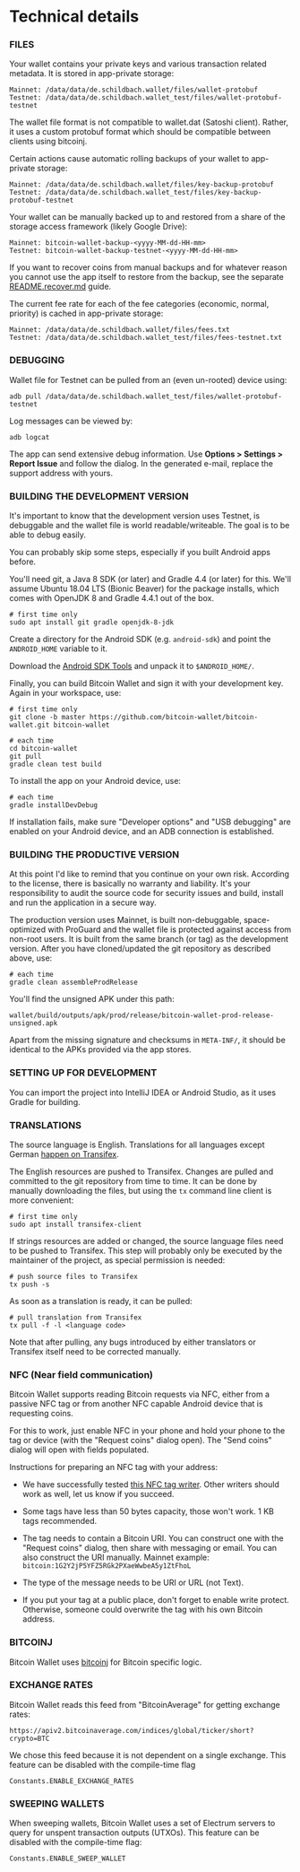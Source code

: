 Technical details
=================

### FILES

Your wallet contains your private keys and various transaction related metadata. It is stored in app-private
storage:

    Mainnet: /data/data/de.schildbach.wallet/files/wallet-protobuf
    Testnet: /data/data/de.schildbach.wallet_test/files/wallet-protobuf-testnet

The wallet file format is not compatible to wallet.dat (Satoshi client). Rather, it uses a custom protobuf format
which should be compatible between clients using bitcoinj.

Certain actions cause automatic rolling backups of your wallet to app-private storage:

    Mainnet: /data/data/de.schildbach.wallet/files/key-backup-protobuf
    Testnet: /data/data/de.schildbach.wallet_test/files/key-backup-protobuf-testnet

Your wallet can be manually backed up to and restored from a share of the storage access framework (likely Google Drive):

    Mainnet: bitcoin-wallet-backup-<yyyy-MM-dd-HH-mm>
    Testnet: bitcoin-wallet-backup-testnet-<yyyy-MM-dd-HH-mm>

If you want to recover coins from manual backups and for whatever reason you cannot use the app
itself to restore from the backup, see the separate [README.recover.md](README.recover.md) guide.

The current fee rate for each of the fee categories (economic, normal, priority) is cached in
app-private storage:

    Mainnet: /data/data/de.schildbach.wallet/files/fees.txt
    Testnet: /data/data/de.schildbach.wallet_test/files/fees-testnet.txt


### DEBUGGING

Wallet file for Testnet can be pulled from an (even un-rooted) device using:

    adb pull /data/data/de.schildbach.wallet_test/files/wallet-protobuf-testnet

Log messages can be viewed by:

    adb logcat

The app can send extensive debug information. Use **Options > Settings > Report Issue** and follow the dialog.
In the generated e-mail, replace the support address with yours.


### BUILDING THE DEVELOPMENT VERSION

It's important to know that the development version uses Testnet, is debuggable and the wallet file
is world readable/writeable. The goal is to be able to debug easily.

You can probably skip some steps, especially if you built Android apps before.

You'll need git, a Java 8 SDK (or later) and Gradle 4.4 (or later) for this. We'll assume Ubuntu 18.04 LTS (Bionic Beaver)
for the package installs, which comes with OpenJDK 8 and Gradle 4.4.1 out of the box.

    # first time only
    sudo apt install git gradle openjdk-8-jdk

Create a directory for the Android SDK (e.g. `android-sdk`) and point the `ANDROID_HOME` variable to it.

Download the [Android SDK Tools](https://developer.android.com/studio/index.html#command-tools)
and unpack it to `$ANDROID_HOME/`.

Finally, you can build Bitcoin Wallet and sign it with your development key. Again in your workspace,
use:

    # first time only
    git clone -b master https://github.com/bitcoin-wallet/bitcoin-wallet.git bitcoin-wallet

    # each time
    cd bitcoin-wallet
    git pull
    gradle clean test build

To install the app on your Android device, use:

    # each time
    gradle installDevDebug

If installation fails, make sure "Developer options" and "USB debugging" are enabled on your Android device, and an ADB
connection is established.


### BUILDING THE PRODUCTIVE VERSION

At this point I'd like to remind that you continue on your own risk. According to the license,
there is basically no warranty and liability. It's your responsibility to audit the source code
for security issues and build, install and run the application in a secure way.

The production version uses Mainnet, is built non-debuggable, space-optimized with ProGuard and the
wallet file is protected against access from non-root users. It is built from the same branch (or
tag) as the development version. After you have cloned/updated the git repository as described above,
use:

    # each time
    gradle clean assembleProdRelease

You'll find the unsigned APK under this path:

    wallet/build/outputs/apk/prod/release/bitcoin-wallet-prod-release-unsigned.apk

Apart from the missing signature and checksums in `META-INF/`, it should be identical to the APKs
provided via the app stores.


### SETTING UP FOR DEVELOPMENT

You can import the project into IntelliJ IDEA or Android Studio, as it uses Gradle for building.


### TRANSLATIONS

The source language is English. Translations for all languages except German [happen on Transifex](https://www.transifex.com/bitcoin-wallet/bitcoin-wallet/).

The English resources are pushed to Transifex. Changes are pulled and committed to the git
repository from time to time. It can be done by manually downloading the files, but using the `tx`
command line client is more convenient:

    # first time only
    sudo apt install transifex-client

If strings resources are added or changed, the source language files need to be pushed to
Transifex. This step will probably only be executed by the maintainer of the project, as special
permission is needed:

    # push source files to Transifex
    tx push -s

As soon as a translation is ready, it can be pulled:

    # pull translation from Transifex
    tx pull -f -l <language code>

Note that after pulling, any bugs introduced by either translators or Transifex itself need to be
corrected manually.


### NFC (Near field communication)

Bitcoin Wallet supports reading Bitcoin requests via NFC, either from a passive NFC tag or from
another NFC capable Android device that is requesting coins.

For this to work, just enable NFC in your phone and hold your phone to the tag or device (with
the "Request coins" dialog open). The "Send coins" dialog will open with fields populated.

Instructions for preparing an NFC tag with your address:

- We have successfully tested [this NFC tag writer](https://play.google.com/store/apps/details?id=com.nxp.nfc.tagwriter).
  Other writers should work as well, let us know if you succeed.

- Some tags have less than 50 bytes capacity, those won't work. 1 KB tags recommended.

- The tag needs to contain a Bitcoin URI. You can construct one with the "Request coins" dialog,
  then share with messaging or email. You can also construct the URI manually. Mainnet example:
  `bitcoin:1G2Y2jP5YFZ5RGk2PXaeWwbeA5y1ZtFhoL`

- The type of the message needs to be URI or URL (not Text).

- If you put your tag at a public place, don't forget to enable write protect. Otherwise, someone
  could overwrite the tag with his own Bitcoin address.


### BITCOINJ

Bitcoin Wallet uses [bitcoinj](https://bitcoinj.github.io/) for Bitcoin specific logic.


### EXCHANGE RATES

Bitcoin Wallet reads this feed from "BitcoinAverage" for getting exchange rates:

    https://apiv2.bitcoinaverage.com/indices/global/ticker/short?crypto=BTC

We chose this feed because it is not dependent on a single exchange. This feature can be disabled
with the compile-time flag

    Constants.ENABLE_EXCHANGE_RATES


### SWEEPING WALLETS

When sweeping wallets, Bitcoin Wallet uses a set of Electrum servers to query for unspent transaction
outputs (UTXOs). This feature can be disabled with the compile-time flag:

    Constants.ENABLE_SWEEP_WALLET

